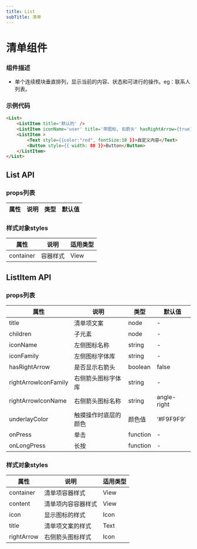 ```yaml
---
title: List
subTitle: 清单
---
```


# 清单组件

### 组件描述
- 单个连续模块垂直排列，显示当前的内容、状态和可进行的操作。eg：联系人列表。


### 示例代码
```html
<List>
	<ListItem title='默认的' />
	<ListItem iconName='user' title='带图标, 右箭头' hasRightArrow={true}/>
	<ListItem >
		<Text style={{color:'red', fontSize:18 }}>自定义内容</Text>
		<Button style={{ width: 80 }}>Button</Button>
	</ListItem>
</List>
```

## List API

### props列表

属性 | 说明 | 类型 | 默认值
----|-----|------|------

### 样式对象styles

属性 | 说明 | 适用类型
----|-----|------
| container | 容器样式 | View |


## ListItem API

### props列表

属性 | 说明 | 类型 | 默认值
----|-----|------|------
| title | 清单项文案 | node | - |
| children | 子元素 | node | - |
| iconName| 左侧图标名称 | string | - |
| iconFamily | 左侧图标字体库 | string | - |
| hasRightArrow | 是否显示右箭头 | boolean | false |
| rightArrowIconFamily | 右侧箭头图标字体库 | string | - |
| rightArrowIconName | 右侧箭头图标名称 | string | angle-right |
| underlayColor | 触摸操作时底层的颜色 | 颜色值 | ‘#F9F9F9’ |
| onPress | 单击 | function | - |
| onLongPress | 长按 | function | - |

### 样式对象styles

属性 | 说明 | 适用类型
----|-----|------
| container | 清单项容器样式 | View |
| content | 清单项内容容器样式 | View |
| icon | 显示图标的样式 | Icon |
| title | 清单项文案的样式 | Text |
| rightArrow | 右侧箭头图标样式 | Icon |
